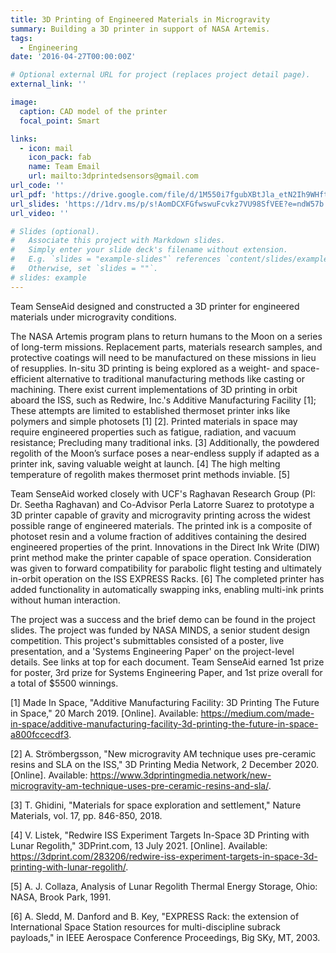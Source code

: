 ```yaml
---
title: 3D Printing of Engineered Materials in Microgravity
summary: Building a 3D printer in support of NASA Artemis.
tags:
  - Engineering
date: '2016-04-27T00:00:00Z'

# Optional external URL for project (replaces project detail page).
external_link: ''

image:
  caption: CAD model of the printer
  focal_point: Smart

links:
  - icon: mail
    icon_pack: fab
    name: Team Email
    url: mailto:3dprintedsensors@gmail.com
url_code: ''
url_pdf: 'https://drive.google.com/file/d/1M550i7fgubXBtJla_etN2Ih9WHftLmoo/view?usp=sharing'
url_slides: 'https://1drv.ms/p/s!AomDCXFGfwswuFcvkz7VU98SfVEE?e=ndW57b'
url_video: ''

# Slides (optional).
#   Associate this project with Markdown slides.
#   Simply enter your slide deck's filename without extension.
#   E.g. `slides = "example-slides"` references `content/slides/example-slides.md`.
#   Otherwise, set `slides = ""`.
# slides: example
---
```


  Team SenseAid designed and constructed a 3D printer for engineered materials under microgravity conditions.

  The NASA Artemis program plans to return humans to the Moon on a series of long-term missions. Replacement parts, materials research samples, and protective coatings will need to be manufactured on these missions in lieu of resupplies. In-situ 3D printing is being explored as a weight- and space-efficient alternative to traditional manufacturing methods like casting or machining. There exist current implementations of 3D printing in orbit aboard the ISS, such as Redwire, Inc.\'s Additive Manufacturing Facility [1]; These attempts are limited to established thermoset printer inks like polymers and simple photosets [1] [2]. Printed materials in space may require engineered properties such as fatigue, radiation, and vacuum resistance; Precluding many traditional inks. [3] Additionally, the powdered regolith of the Moon’s surface poses a near-endless supply if adapted as a printer ink, saving valuable weight at launch. [4] The high melting temperature of regolith makes thermoset print methods inviable. [5]

  Team SenseAid worked closely with UCF\'s Raghavan Research Group (PI: Dr. Seetha Raghavan) and Co-Advisor Perla Latorre Suarez to prototype a 3D printer capable of gravity and microgravity printing across the widest possible range of engineered materials. The printed ink is a composite of photoset resin and a volume fraction of additives containing the desired engineered properties of the print. Innovations in the Direct Ink Write (DIW) print method make the printer capable of space operation. Consideration was given to forward compatibility for parabolic flight testing and ultimately in-orbit operation on the ISS EXPRESS Racks. [6] The completed printer has added functionality in automatically swapping inks, enabling multi-ink prints without human interaction.

  The project was a success and the brief demo can be found in the project slides. The project was funded by NASA MINDS, a senior student design competition. This project's submittables consisted of a poster, live presentation, and a \'Systems Engineering Paper\' on the project-level details. See links at top for each document. Team SenseAid earned 1st prize for poster, 3rd prize for Systems Engineering Paper, and 1st prize overall for a total of $5500 winnings.

[1] Made In Space, "Additive Manufacturing Facility: 3D Printing The Future in Space," 20 March 2019. [Online]. Available: https://medium.com/made-in-space/additive-manufacturing-facility-3d-printing-the-future-in-space-a800fccecdf3.

[2] A. Strömbergsson, "New microgravity AM technique uses pre-ceramic resins and SLA on the ISS," 3D Printing Media Network, 2 December 2020. [Online]. Available: https://www.3dprintingmedia.network/new-microgravity-am-technique-uses-pre-ceramic-resins-and-sla/.

[3] T. Ghidini, "Materials for space exploration and settlement," Nature Materials, vol. 17, pp. 846-850, 2018.

[4] V. Listek, "Redwire ISS Experiment Targets In-Space 3D Printing with Lunar Regolith," 3DPrint.com, 13 July 2021. [Online]. Available: https://3dprint.com/283206/redwire-iss-experiment-targets-in-space-3d-printing-with-lunar-regolith/.

[5] A. J. Collaza, Analysis of Lunar Regolith Thermal Energy Storage, Ohio: NASA, Brook Park, 1991.

[6] A. Sledd, M. Danford and B. Key, "EXPRESS Rack: the extension of International Space Station resources for multi-discipline subrack payloads," in IEEE Aerospace Conference Proceedings, Big SKy, MT, 2003.
